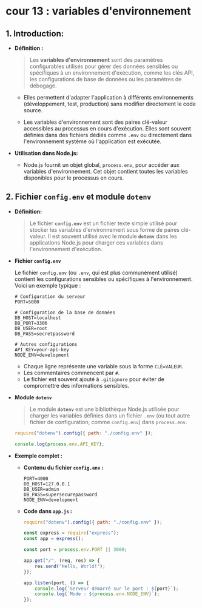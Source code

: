 # cour 13 : **variables d'environnement**

## 1. **Introduction:**

-   **Définition :**

    > Les **variables d'environnement** sont des paramètres configurables utilisés pour gérer des données sensibles ou spécifiques à un environnement d'exécution, comme les clés API, les configurations de base de données ou les paramètres de débogage.

    -   Elles permettent d'adapter l'application à différents environnements (développement, test, production) sans modifier directement le code source.

    -   Les variables d'environnement sont des paires clé-valeur accessibles au processus en cours d'exécution. Elles sont souvent définies dans des fichiers dédiés comme `.env` ou directement dans l'environnement système où l'application est exécutée.

-   **Utilisation dans Node.js:**

    -   Node.js fournit un objet global, `process.env`, pour accéder aux variables d'environnement. Cet objet contient toutes les variables disponibles pour le processus en cours.

## 2. **Fichier `config.env` et module `dotenv`**

-   **Définition:**

    > Le fichier **`config.env`** est un fichier texte simple utilisé pour stocker les variables d'environnement sous forme de paires clé-valeur. Il est souvent utilisé avec le module **`dotenv`** dans les applications Node.js pour charger ces variables dans l'environnement d'exécution.

-   **Fichier `config.env`**

    Le fichier `config.env` (ou `.env`, qui est plus communément utilisé) contient les configurations sensibles ou spécifiques à l'environnement. Voici un exemple typique :

    ```plaintext
    # Configuration du serveur
    PORT=5000

    # Configuration de la base de données
    DB_HOST=localhost
    DB_PORT=3306
    DB_USER=root
    DB_PASS=secretpassword

    # Autres configurations
    API_KEY=your-api-key
    NODE_ENV=development
    ```

    -   Chaque ligne représente une variable sous la forme `CLÉ=VALEUR`.
    -   Les commentaires commencent par `#`.
    -   Le fichier est souvent ajouté à `.gitignore` pour éviter de compromettre des informations sensibles.

-   **Module `dotenv`**

    > Le module **`dotenv`** est une bibliothèque Node.js utilisée pour charger les variables définies dans un fichier `.env` (ou tout autre fichier de configuration, comme `config.env`) dans `process.env`.

    ```javascript
    require("dotenv").config({ path: "./config.env" });

    console.log(process.env.API_KEY);
    ```

-   **Exemple complet :**

    -   **Contenu du fichier `config.env` :**

        ```plaintext
        PORT=4000
        DB_HOST=127.0.0.1
        DB_USER=admin
        DB_PASS=supersecurepassword
        NODE_ENV=development
        ```

    -   **Code dans `app.js` :**

        ```javascript
        require("dotenv").config({ path: "./config.env" });

        const express = require("express");
        const app = express();

        const port = process.env.PORT || 3000;

        app.get("/", (req, res) => {
            res.send("Hello, World!");
        });

        app.listen(port, () => {
            console.log(`Serveur démarré sur le port : ${port}`);
            console.log(`Mode : ${process.env.NODE_ENV}`);
        });
        ```
